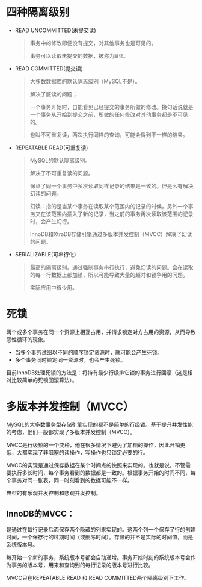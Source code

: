 # 四种隔离级别
- READ UNCOMMITTED(未提交读)
  > 事务中的修改即便没有提交，对其他事务也是可见的。
  >
  > 事务可以读取未提交的数据，被称为`脏读`。
- READ COMMITTED(提交读)
  > 大多数数据库的默认隔离级别（MySQL不是）。
  > 
  > 解决了脏读的问题；
  > 
  > 一个事务开始时，自能看见已经提交的事务所做的修改。换句话说就是一个事务从开始到提交之前，所做的任何修改对其他事务都是不可见的。
  > 
  > 也叫不可重复读，两次执行同样的查询，可能会得到不一样的结果。
- REPEATABLE READ(可重复读)
  > MySQL的默认隔离级别。
  > 
  > 解决了不可重复读的问题。
  > 
  > 保证了同一个事务中多次读取同样记录的结果是一致的。但是么有解决幻读的问题。
  >
  > 幻读：指的是当某个事务在读取某个范围内的记录的时候，另外一个事务又在该范围内插入了新的记录，当之前的事务再次读取该范围的记录时，会产生幻行。
  >
  > InnoDB和XtraDB存储引擎通过多版本并发控制（MVCC）解决了幻读的问题。
- SERIALIZABLE(可串行化)
  > 最高的隔离级别。通过强制事务串行执行，避免幻读的问题。会在读取的每一行数据上都加锁，所以可能导致大量的超时和锁争用的问题。
  >
  > 实际应用中很少用。

# 死锁
两个或多个事务在同一个资源上相互占用，并请求锁定对方占用的资源，从而导致恶性循环的现象。

- 当多个事务试图以不同的顺序锁定资源时，就可能会产生死锁。
- 多个事务同时锁定同一资源时，也会产生死锁。

目前InnoDB处理死锁的方法是：将持有最少行级排它锁的事务进行回滚（这是相对比较简单的死锁回滚算法）。

# 多版本并发控制（MVCC）
MySQL的大多数事务型存储引擎实现的都不是简单的行级锁。基于提升并发性能的考虑，他们一般都实现了多版本并发控制（MVCC）。

MVCC是行级锁的一个变种，他在很多情况下避免了加锁的操作，因此开销更低，大都实现了非阻塞的读操作，写操作也只锁定必要的行。

MVCC的实现是通过保存数据在某个时间点的快照来实现的。也就是说，不管需要执行多长时间，每个事务看到的数据都是一致的。根据事务开始的时间不同，每个事务对同一张表，同一时刻看到的数据可能不一样。

典型的有乐观并发控制和悲观并发控制。

## InnoDB的MVCC：
是通过在每行记录后面保存两个隐藏的列来实现的。这两个列一个保存了行的创建时间，一个保存行的过期时间（或删除时间）。存储的并不是实际的时间值，而是系统版本号。

每开始一个新的事务，系统版本号都会自动递增。事务开始时刻的系统版本号会作为事务的版本号，用来和查询到的每行记录的版本号进行比较。

MVCC只在REPEATABLE READ 和 READ COMMITTED两个隔离级别下工作。
